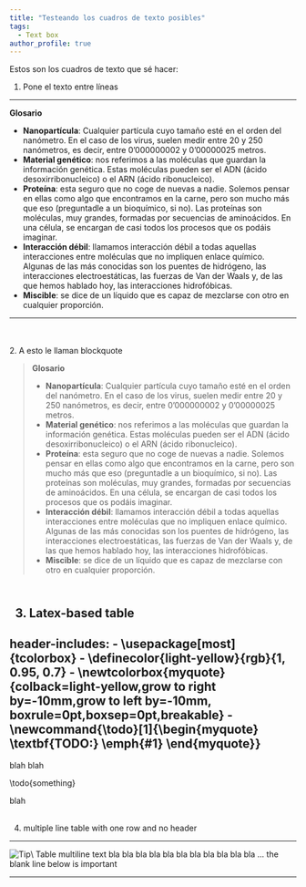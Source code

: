 ```yaml
---
title: "Testeando los cuadros de texto posibles"
tags:
  - Text box
author_profile: true
---
```


Estos son los cuadros de texto que sé hacer:
1. Pone el texto entre líneas

 ---
**Glosario**


* **Nanopartícula**: Cualquier partícula cuyo tamaño esté en el orden del nanómetro. En el caso de los virus, suelen medir entre 20 y 
250 nanómetros, es decir, entre 0’000000002 y 0’00000025 metros.
* **Material genético**: nos referimos a las moléculas que guardan la información genética. Estas moléculas pueden ser el ADN 
(ácido desoxirribonucleico) o el ARN (ácido ribonucleico). 
* **Proteína**: esta seguro que no coge de nuevas a nadie. Solemos pensar en ellas como algo que encontramos en la carne, pero 
son mucho más que eso (preguntadle a un bioquímico, si no). Las proteínas son moléculas, muy grandes, formadas por secuencias de 
aminoácidos. En una célula, se encargan de casi todos los procesos que os podáis imaginar.
* **Interacción débil**: llamamos interacción débil a todas aquellas interacciones entre moléculas que no impliquen enlace químico. 
Algunas de las más conocidas son los puentes de hidrógeno, las interacciones electroestáticas, las fuerzas de Van der Waals y, de 
las que hemos hablado hoy, las interacciones hidrofóbicas. 
* **Miscible**: se dice de un líquido que es capaz de mezclarse con otro en cualquier proporción. 

---
&nbsp;  
&nbsp;  
2. A esto le llaman blockquote

> **Glosario**
> 
> 
> * **Nanopartícula**: Cualquier partícula cuyo tamaño esté en el orden del nanómetro. En el caso de los virus, suelen medir entre 20 y 
> 250 nanómetros, es decir, entre 0’000000002 y 0’00000025 metros.
> * **Material genético**: nos referimos a las moléculas que guardan la información genética. Estas moléculas pueden ser el ADN 
> (ácido desoxirribonucleico) o el ARN (ácido ribonucleico). 
> * **Proteína**: esta seguro que no coge de nuevas a nadie. Solemos pensar en ellas como algo que encontramos en la carne, pero 
> son mucho más que eso (preguntadle a un bioquímico, si no). Las proteínas son moléculas, muy grandes, formadas por secuencias de 
> aminoácidos. En una célula, se encargan de casi todos los procesos que os podáis imaginar.
> * **Interacción débil**: llamamos interacción débil a todas aquellas interacciones entre moléculas que no impliquen enlace químico. 
> Algunas de las más conocidas son los puentes de hidrógeno, las interacciones electroestáticas, las fuerzas de Van der Waals y, de 
> las que hemos hablado hoy, las interacciones hidrofóbicas. 
> * **Miscible**: se dice de un líquido que es capaz de mezclarse con otro en cualquier proporción.

&nbsp;  
&nbsp; 
3. Latex-based table
---
header-includes:
    - \usepackage[most]{tcolorbox}
    - \definecolor{light-yellow}{rgb}{1, 0.95, 0.7}
    - \newtcolorbox{myquote}{colback=light-yellow,grow to right by=-10mm,grow to left by=-10mm, boxrule=0pt,boxsep=0pt,breakable}
    - \newcommand{\todo}[1]{\begin{myquote} \textbf{TODO:} \emph{#1} \end{myquote}}
---

blah blah

\todo{something}

blah

&nbsp;  
&nbsp;
4. multiple line table with one row and no header
----------------------- ------------------------------------
![Tip](images/tip.png)\ Table multiline text bla bla bla bla
                        bla bla bla bla bla bla bla ... the
                        blank line below is important 

----------------------------------------------------------------

